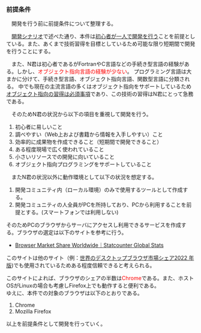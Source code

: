 ---
---

<h3>前提条件</h3>
　開発を行う前に前提条件について整理する。

　[開発シナリオ]({{site.baseurl}}/dev_scenario)で述べた通り、本件は<u>初心者が一人で開発を行う</u>ことを前提としている。また、あくまで技術習得を目標としているため可能な限り短期間で開発を行うことにする。

　また、N君は初心者であるがFortranやC言語などの手続き型言語の経験がある。しかし、<span style="color: red;">オブジェクト指向言語の経験が少ない</span>。
プログラミング言語は大まかに分けて、手続き型言語、オブジェクト指向言語、関数型言語に分類される。
中でも現在の主流言語の多くはオブジェクト指向をサポートしているため<u>オブジェクト指向の習得は必須事項</u>であり、この技術の習得はN君にとって急務である。

　そのためN君の状況から以下の項目を重視して開発を行う。
1. 初心者に易しいこと
1. 調べやすい（Web上および書籍から情報を入手しやすい）こと
1. 効率的に成果物を作成できること（短期間で開発できること）
1. ある程度現場で広く使われていること
1. 小さいリソースでの開発に向いていること
1. オブジェクト指向プログラミングをサポートしていること

　またN君の状況以外に動作環境として以下の状況を想定する。

1. 開発コミュニティ内（ローカル環境）のみで使用するツールとして作成する。
1. 開発コミュニティの人全員がPCを所持しており、PCから利用することを前提とする。(スマートフォンでは利用しない)

そのためPCのブラウザからサーバにアクセスし利用できるサービスを作成する。ブラウザの選定は以下のサイトを参考に行う。
- [Browser Market Share Worldwide｜Statcounter Global Stats](https://gs.statcounter.com/browser-market-share)

このサイトは他のサイト（例：[世界のデスクトップブラウザ市場シェア2022 年版](https://kinsta.com/jp/browser-market-share/))でも使用されているためある程度信頼できると考えられる。

このサイトによれば、ブラウザのシェアの半数は<span style="color: red;">Chrome</span>である。また、ホストOSがLinuxの場合も考慮しFirefox上でも動作すると便利である。  
ゆえに、本件での対象のブラウザは以下のとおりである。
1. Chrome
1. Mozilla Firefox

以上を前提条件として開発を行っていく。